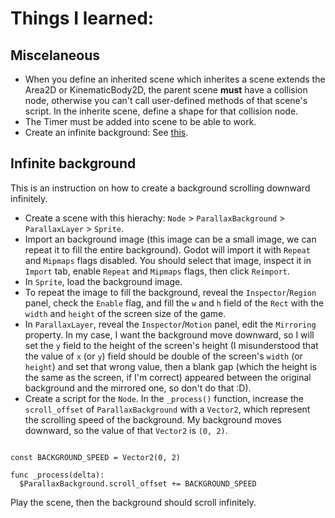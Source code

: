 # Things I learned:
## Miscelaneous
  - When you define an inherited scene which inherites a scene extends the Area2D or KinematicBody2D, the parent scene **must** have a collision node, otherwise you can't call user-defined methods of that scene's script. In the inherite scene, define a shape for that collision node.
  - The Timer must be added into scene to be able to work.
  - Create an infinite background: See [this](https://github.com/hieuns/space_shooter#infinite-background).

## Infinite background
This is an instruction on how to create a background scrolling downward infinitely.

  - Create a scene with this hierachy: `Node` > `ParallaxBackground` > `ParallaxLayer` > `Sprite`.
  - Import an background image (this image can be a small image, we can repeat it to fill the entire background). Godot will import it with `Repeat` and `Mipmaps` flags disabled. You should select that image, inspect it in `Import` tab, enable `Repeat` and `Mipmaps` flags, then click `Reimport`.
  - In `Sprite`, load the background image.
  - To repeat the image to fill the background, reveal the `Inspector`/`Region` panel, check the `Enable` flag, and fill the `w` and `h` field of the `Rect` with the `width` and `height` of the screen size of the game.
  - In `ParallaxLayer`, reveal the `Inspector`/`Motion` panel, edit the `Mirroring` property. In my case, I want the background move downward, so I will set the `y` field to the height of the screen's height (I misunderstood that the value of `x` (or `y`) field should be double of the screen's `width` (or `height`) and set that wrong value, then a blank gap (which the height is the same as the screen, if I'm correct) appeared between the original background and the mirrored one, so don't do that :D).
  - Create a script for the `Node`. In the `_process()` function, increase the `scroll_offset` of `ParallaxBackground` with a `Vector2`, which represent the scrolling speed of the background. My background moves downward, so the value of that `Vector2` is `(0, 2)`.

```gdscript

const BACKGROUND_SPEED = Vector2(0, 2)

func _process(delta):
  $ParallaxBackground.scroll_offset += BACKGROUND_SPEED
```

Play the scene, then the background should scroll infinitely.

